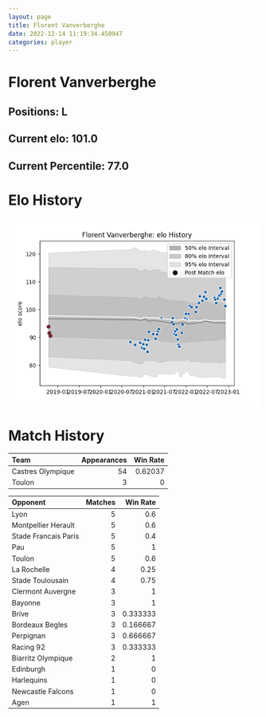 ```yaml
---  
layout: page  
title: Florent Vanverberghe  
date: 2022-12-14 11:19:34.450947  
categories: player  
---
```

# Florent Vanverberghe

## Positions: L

## Current elo: 101.0

## Current Percentile: 77.0

# Elo History


![elo history](history_FlorentVanverberghe.png)
# Match History


| Team              |   Appearances |   Win Rate |
|:------------------|--------------:|-----------:|
| Castres Olympique |            54 |    0.62037 |
| Toulon            |             3 |    0       |

| Opponent             |   Matches |   Win Rate |
|:---------------------|----------:|-----------:|
| Lyon                 |         5 |   0.6      |
| Montpellier Herault  |         5 |   0.6      |
| Stade Francais Paris |         5 |   0.4      |
| Pau                  |         5 |   1        |
| Toulon               |         5 |   0.6      |
| La Rochelle          |         4 |   0.25     |
| Stade Toulousain     |         4 |   0.75     |
| Clermont Auvergne    |         3 |   1        |
| Bayonne              |         3 |   1        |
| Brive                |         3 |   0.333333 |
| Bordeaux Begles      |         3 |   0.166667 |
| Perpignan            |         3 |   0.666667 |
| Racing 92            |         3 |   0.333333 |
| Biarritz Olympique   |         2 |   1        |
| Edinburgh            |         1 |   0        |
| Harlequins           |         1 |   0        |
| Newcastle Falcons    |         1 |   0        |
| Agen                 |         1 |   1        |